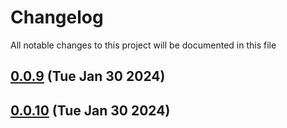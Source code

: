 
# Changelog

All notable changes to this project will be documented in this file


## [0.0.9](https://github.com/cp-utils/gitversion/compare/v0.0.8...v0.0.9) (Tue Jan 30 2024)

## [0.0.10](https://github.com/cp-utils/gitversion/compare/v0.0.9...v0.0.10) (Tue Jan 30 2024)
